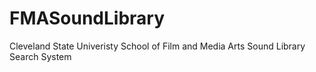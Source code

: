 
# FMASoundLibrary

Cleveland State Univeristy School of Film and Media Arts
Sound Library Search System

